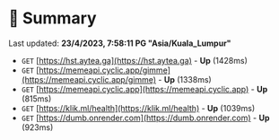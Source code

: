 # 📖 Summary
Last updated: **23/4/2023, 7:58:11 PG "Asia/Kuala_Lumpur"**

- `GET` [https://hst.aytea.ga](https://hst.aytea.ga) - **Up** (1428ms)
- `GET` [https://memeapi.cyclic.app/gimme](https://memeapi.cyclic.app/gimme) - **Up** (1338ms)
- `GET` [https://memeapi.cyclic.app](https://memeapi.cyclic.app) - **Up** (815ms)
- `GET` [https://klik.ml/health](https://klik.ml/health) - **Up** (1039ms)
- `GET` [https://dumb.onrender.com](https://dumb.onrender.com) - **Up** (923ms)
